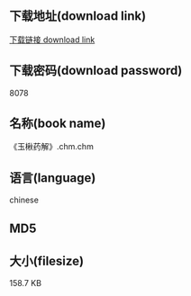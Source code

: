 ## 下载地址(download link)
[下载链接 download link](https://tutu365.netlify.app/?s=%E3%80%8A%E7%8E%89%E6%A5%B8%E8%8D%AF%E8%A7%A3%E3%80%8B.chm)

## 下载密码(download password)
8078

## 名称(book name)
《玉楸药解》.chm.chm

## 语言(language)
chinese

## MD5


## 大小(filesize)
158.7 KB
